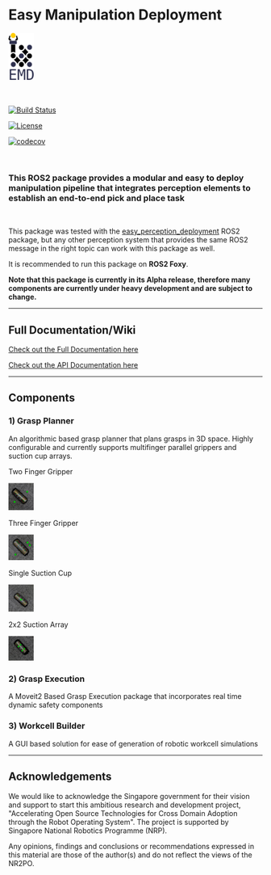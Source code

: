 # Easy Manipulation Deployment 

<img src="./images/emd_logo.png"  width="10%" height="10%">
<br><br><br>


[![Build Status](https://github.com/tanjpg/easy_manipulation_deployment/actions/workflows/build.yml/badge.svg?branch=develop)](https://github.com/tanjpg/easy_manipulation_deployment/actions/workflows/build.yml)

[![License](https://img.shields.io/github/license/ros-industrial/easy_manipulation_deployment.svg)](https://github.com/ros-industrial/easy_manipulation_deployment/blob/master/LICENSE)

[![codecov](https://codecov.io/gh/tanjpg/easy_manipulation_deployment/branch/develop/graph/badge.svg)](https://codecov.io/gh/tanjpg/easy_manipulation_deployment)

<br>

### This ROS2 package provides a modular and easy to deploy manipulation pipeline that integrates perception elements to establish an end-to-end pick and place task
<br>

This package was tested with the [easy_perception_deployment](https://github.com/ros-industrial/easy_perception_deployment) ROS2 package, but any other perception system that provides the same ROS2 message in the right topic can work with this package as well. 

It is recommended to run this package on **ROS2 Foxy**.

**Note that this package is currently in its Alpha release, therefore many components are currently under heavy development and are subject to change.**

---
## Full Documentation/Wiki

[Check out the Full Documentation here](https://easy-manipulation-deployment-docs.readthedocs.io/)

[Check out the API Documentation here](https://tanjpg.github.io/emd_docs/html/index.html)

---
## Components

### 1) Grasp Planner

An algorithmic based grasp planner that plans grasps in 3D space. Highly configurable and currently supports multifinger parallel grippers and suction cup arrays.

Two Finger Gripper

<img src="./images/two_finger.png"  width="10%" height="10%"> 

Three Finger Gripper

<img src="./images/three_finger.png"  width="10%" height="10%"> 

Single Suction Cup

<img src="./images/single_suction.png"  width="10%" height="10%"> 

2x2 Suction Array

<img src="./images/2x2_array.png"  width="10%" height="10%"> 


### 2) Grasp Execution

A Moveit2 Based Grasp Execution package that incorporates real time dynamic safety components

### 3) Workcell Builder

A GUI based solution for ease of generation of robotic workcell simulations

---
## Acknowledgements

We would like to acknowledge the Singapore government for their vision and support to start this ambitious research and development project, "Accelerating Open Source Technologies for Cross Domain Adoption through the Robot Operating System". The project is supported by Singapore National Robotics Programme (NRP).

Any opinions, findings and conclusions or recommendations expressed in this material are those of the author(s) and do not reflect the views of the NR2PO.


